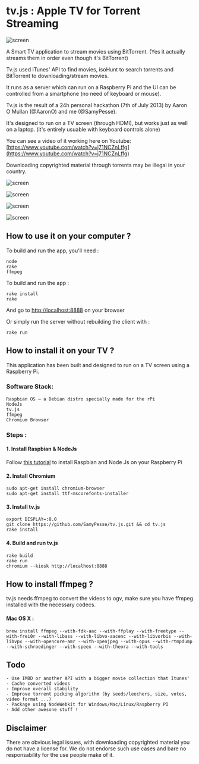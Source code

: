 tv.js : Apple TV for Torrent Streaming
====

![screen](https://raw.github.com/SamyPesse/movies/master/screens/2.png)

A Smart TV application to stream movies using BitTorrent. (Yes it actually streams them in order even though it's BitTorrent)

Tv.js used iTunes' API to find movies, isoHunt to search torrents and BitTorrent to downloading/stream movies.

It runs as a server which can run on a Raspberry Pi and the UI can be controlled from a smartphone (no need of keyboard or mouse).

Tv.js is the result of a 24h personal hackathon (7th of July 2013) by Aaron O'Mullan (@AaronO) and me (@SamyPesse).

It's designed to run on a TV screen (through HDMI), but works just as well on a laptop. (it's entirely usuable with keyboard controls alone)

You can see a video of it working here on Youtube: [https://www.youtube.com/watch?v=j71NCZnLffg](https://www.youtube.com/watch?v=j71NCZnLffg)

Downloading copyrighted material through torrents may be illegal in your country.

![screen](https://raw.github.com/SamyPesse/movies/master/screens/1.png)

![screen](https://raw.github.com/SamyPesse/movies/master/screens/3.png)

![screen](https://raw.github.com/SamyPesse/movies/master/screens/5.png)

![screen](https://raw.github.com/SamyPesse/movies/master/screens/6.png)





## How to use it on your computer ?

To build and run the app, you'll need :

    node
    rake
    ffmpeg


To build and run the app :

    rake install
    rake

And go to [http://localhost:8888](http://localhost:8888) on your browser

Or simply run the server without rebuilding the client with :

    rake run


## How to install it on your TV ?

This application has been built and designed to run on a TV screen using a Raspberry Pi.

### Software Stack:

    Raspbian OS – a Debian distro specially made for the rPi
    NodeJs
    tv.js
    ffmpeg
    Chromium Browser

### Steps :

#### 1. Install Raspbian & NodeJs

Follow [this tutorial](http://blog.rueedlinger.ch/2013/03/raspberry-pi-and-nodejs-basic-setup/) to install Raspbian and Node Js on your Raspberry Pi

#### 2. Install Chromium

    sudo apt-get install chromium-browser
    sudo apt-get install ttf-mscorefonts-installer

#### 3. Install tv.js

    export DISPLAY=:0.0
    git clone https://github.com/SamyPesse/tv.js.git && cd tv.js
    rake install

#### 4. Build and run tv.js

    rake build
    rake run
    chromium --kiosk http://localhost:8888


## How to install ffmpeg ?

tv.js needs ffmpeg to convert the videos to ogv, make sure you have ffmpeg installed with the necessary codecs.

#### Mac OS X :

    brew install ffmpeg --with-fdk-aac --with-ffplay --with-freetype --with-frei0r --with-libass --with-libvo-aacenc --with-libvorbis --with-libvpx --with-opencore-amr --with-openjpeg --with-opus --with-rtmpdump --with-schroedinger --with-speex --with-theora --with-tools


## Todo
    - Use IMBD or another API with a bigger movie collection that Itunes'
    - Cache converted videos
    - Improve overall stability
    - Improve torrent picking algorithm (by seeds/leechers, size, votes, video format ...)
    - Package using NodeWebkit for Windows/Mac/Linux/Raspberry PI
    - Add other awesone stuff !


## Disclaimer

There are obvious legal issues, with downloading copyrighted material you do not have a license for. We do not endorse such use cases and bare no responsability for the use people make of it.
